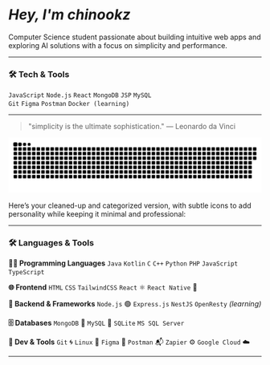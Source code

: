 <div align="left">

 # *Hey, I'm chinookz*


<p>Computer Science student passionate about building intuitive web apps and exploring AI solutions with a focus on simplicity and performance.</p>

---

### 🛠️ Tech & Tools
`JavaScript` `Node.js` `React` `MongoDB` `JSP` `MySQL`  
`Git` `Figma` `Postman` `Docker (learning)`

---

> "simplicity is the ultimate sophistication." — Leonardo da Vinci


<picture>
  <source media="(prefers-color-scheme: dark)" srcset="https://raw.githubusercontent.com/chin00kz/chin00kz/output/github-snake-dark.svg" />
  <source media="(prefers-color-scheme: light)" srcset="https://raw.githubusercontent.com/chin00kz/chin00kz/output/github-snake.svg" />
  <img alt="github-snake" src="https://raw.githubusercontent.com/chin00kz/chin00kz/output/github-snake.svg" />
</picture>


Here’s your cleaned-up and categorized version, with subtle icons to add personality while keeping it minimal and professional:

---

### 🛠️ Languages & Tools

**👨‍💻 Programming Languages**
`Java` `Kotlin` `C` `C++` `Python` `PHP` `JavaScript` `TypeScript`

**🌐 Frontend**
`HTML` `CSS` `TailwindCSS` `React` ⚛️ `React Native` 📱

**🧰 Backend & Frameworks**
`Node.js` 🟢 `Express.js` `NestJS` `OpenResty` *(learning)*

**🗄️ Databases**
`MongoDB` 🍃 `MySQL` 🐬 `SQLite` `MS SQL Server`

**🔧 Dev & Tools**
`Git` 🌀 `Linux` 🐧 `Figma` 🎨 `Postman` 📬 `Zapier` ⚙️ `Google Cloud` ☁️

---

